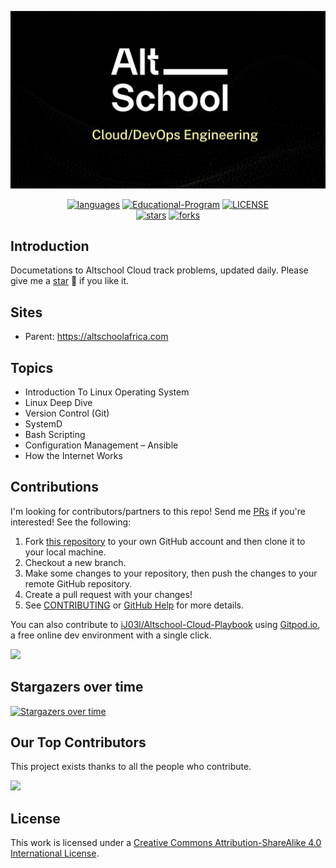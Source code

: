 <p align="center">
  <a href="https://github.com/iJ03l/Altschool-Cloud-Playbook"><img src="/images/altschoollogo.jpg" alt="Altschoolers-Playbook"></a>
</p>

<p align="center">
  <a href="https://github.com/iJ03l/Altschool-Cloud-Playbook"><img src="https://img.shields.io/badge/langs-Bash%20%7C%20Linux%20%7C%20C%2B%2B%20%7C%2...-red?style=flat-square&color=42b883" alt="languages"></a>
  <a href="https://altschoolafrica.com/#/?id=how-to-join"><img src="https://img.shields.io/badge/organization-join%20us-42b883?style=flat-square" alt="Educational-Program"></a>
  <a href="https://github.com/iJ03l/Altschool-Cloud-Playbook/blob/main/LICENSE"><img src="https://img.shields.io/github/license/doocs/leetcode?color=42b883&style=flat-square" alt="LICENSE"></a><br>
  <a href="https://github.com/iJ03l/Altschool-Cloud-Playbook/stargazers"><img src="https://img.shields.io/github/stars/doocs/leetcode?color=42b883&logo=github&style=flat-square" alt="stars"></a>
  <a href="https://github.com/iJ03l/Altschool-Cloud-Playbook/network/members"><img src="https://img.shields.io/github/forks/doocs/leetcode?color=42b883&logo=github&style=flat-square" alt="forks"></a>

## Introduction

Documetations to Altschool Cloud track problems, updated daily. Please give me a [star](https://github.com/iJ03l/Altschool-Cloud-Playbook) 🌟 if you like it.

## Sites

-   Parent: https://altschoolafrica.com


## Topics

-   Introduction To Linux Operating System
-   Linux Deep Dive
-   Version Control (Git)
-   SystemD
-   Bash Scripting
-   Configuration Management – Ansible
-   How the Internet Works

## Contributions

I'm looking for  contributors/partners to this repo! Send me [PRs](https://github.com/iJ03l/Altschool-Cloud-Playbook/pulls) if you're interested! See the following:

1. Fork [this repository](https://github.com/iJ03l/Altschool-Cloud-Playbook) to your own GitHub account and then clone it to your local machine.
1. Checkout a new branch.
1. Make some changes to your repository, then push the changes to your remote GitHub repository.
1. Create a pull request with your changes!
1. See [CONTRIBUTING](https://github.com/iJ03l/Altschool-Cloud-Playbook/.github/blob/main/CONTRIBUTING.md) or [GitHub Help](https://help.github.com/en) for more details.


You can also contribute to [iJ03l/Altschool-Cloud-Playbook](https://github.com/iJ03l/Altschool-Cloud-Playbook) using [Gitpod.io](https://www.gitpod.io), a free online dev environment with a single click.

<a href="https://gitpod.io/#https://github.com/iJ03l/Altschool-Cloud-Playbook" target="_blank" alt="Open in Gitpod"><img src="https://gitpod.io/button/open-in-gitpod.svg"></a>

## Stargazers over time


<a href="https://github.com/iJ03l" target="_blank"><img src="./images/starcharts.svg" alt="Stargazers over time" /></a>

## Our Top Contributors

This project exists thanks to all the people who contribute.

<a href="https://github.com/doocs/iJ03l/Altschool-Cloud-Playbook" target="_blank"><img src="https://contrib.rocks/image?repo=iJ03l/Altschool-Cloud-Playbook&max=500" /></a>

## License

This work is licensed under a <a rel="license" href="http://creativecommons.org/licenses/by-sa/4.0/">Creative Commons Attribution-ShareAlike 4.0 International License</a>.

